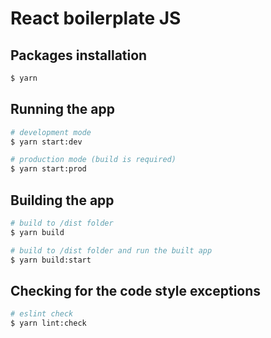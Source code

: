 # React boilerplate JS

## Packages installation

```bash
$ yarn
```

## Running the app

```bash
# development mode
$ yarn start:dev

# production mode (build is required)
$ yarn start:prod
```

## Building the app

```bash
# build to /dist folder
$ yarn build

# build to /dist folder and run the built app
$ yarn build:start
```

## Checking for the code style exceptions

```bash
# eslint check
$ yarn lint:check
```
